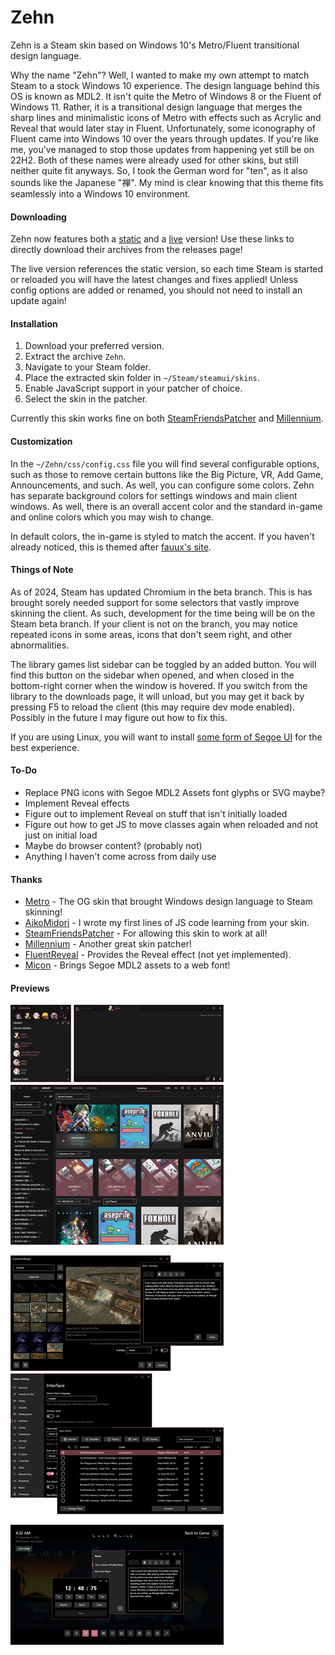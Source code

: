 # Zehn
Zehn is a Steam skin based on Windows 10's Metro/Fluent transitional design language.

Why the name "Zehn"? Well, I wanted to make my own attempt to match Steam to a stock Windows 10 experience. The design language behind this OS is known as MDL2. It isn't quite the Metro of Windows 8 or the Fluent of Windows 11. Rather, it is a transitional design language that merges the sharp lines and minimalistic icons of Metro with effects such as Acrylic and Reveal that would later stay in Fluent. Unfortunately, some iconography of Fluent came into Windows 10 over the years through updates. If you're like me, you've managed to stop those updates from happening yet still be on 22H2. Both of these names were already used for other skins, but still neither quite fit anyways. So, I took the German word for "ten", as it also sounds like the Japanese "禅". My mind is clear knowing that this theme fits seamlessly into a Windows 10 environment.

#### Downloading
Zehn now features both a [static](https://github.com/yurisuika/Zehn/releases/latest/download/zehn.zip) and a [live](https://github.com/yurisuika/Zehn/releases/latest/download/zehn-live.zip) version! Use these links to directly download their archives from the releases page!

The live version references the static version, so each time Steam is started or reloaded you will have the latest changes and fixes applied! Unless config options are added or renamed, you should not need to install an update again!

#### Installation
1. Download your preferred version.
2. Extract the archive `Zehn`.
3. Navigate to your Steam folder.
4. Place the extracted skin folder in `~/Steam/steamui/skins`.
5. Enable JavaScript support in your patcher of choice.
6. Select the skin in the patcher.

Currently this skin works fine on both [SteamFriendsPatcher](https://github.com/PhantomGamers/SFP/releases) and [Millennium](https://github.com/ShadowMonster99/millennium-steam-patcher/releases).

#### Customization
In the `~/Zehn/css/config.css` file you will find several configurable options, such as those to remove certain buttons like the Big Picture, VR, Add Game, Announcements, and such. As well, you can configure some colors. Zehn has separate background colors for settings windows and main client windows. As well, there is an overall accent color and the standard in-game and online colors which you may wish to change.

In default colors, the in-game is styled to match the accent. If you haven't already noticed, this is themed after [fauux's site](https://fauux.neocities.org/).

#### Things of Note
As of 2024, Steam has updated Chromium in the beta branch. This is has brought sorely needed support for some selectors that vastly improve skinning the client. As such, development for the time being will be on the Steam beta branch. If your client is not on the branch, you may notice repeated icons in some areas, icons that don't seem right, and other abnormalities.

The library games list sidebar can be toggled by an added button. You will find this button on the sidebar when opened, and when closed in the bottom-right corner when the window is hovered. If you switch from the library to the downloads page, it will unload, but you may get it back by pressing F5 to reload the client (this may require dev mode enabled). Possibly in the future I may figure out how to fix this.

If you are using Linux, you will want to install [some form of Segoe UI](https://github.com/abhayghatpande/segoe-fonts) for the best experience.

#### To-Do
- Replace PNG icons with Segoe MDL2 Assets font glyphs or SVG maybe?
- Implement Reveal effects
- Figure out to implement Reveal on stuff that isn't initially loaded
- Figure out how to get JS to move classes again when reloaded and not just on initial load
- Maybe do browser content? (probably not)
- Anything I haven't come across from daily use

#### Thanks
- [Metro](https://steamcommunity.com/groups/metroskin) - The OG skin that brought Windows design language to Steam skinning!
- [AikoMidori](https://github.com/AikoMidori/SteamSkins) - I wrote my first lines of JS code learning from your skin.
- [SteamFriendsPatcher](https://github.com/PhantomGamers/SFP/releases) - For allowing this skin to work at all!
- [Millennium](https://github.com/ShadowMonster99/millennium-steam-patcher) - Another great skin patcher!
- [FluentReveal](https://github.com/aleversn/FluentReveal) - Provides the Reveal effect (not yet implemented).
- [Micon](https://github.com/xtoolkit/Micon) - Brings Segoe MDL2 assets to a web font!

#### Previews
![zehn](https://raw.githubusercontent.com/yurisuika/Zehn/master/assets/zehn.png?raw=true)